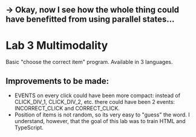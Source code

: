 ## -> Okay, now I see how the whole thing could have benefitted from using parallel states...
# Lab 3 Multimodality

Basic "choose the correct item" program.
Available in 3 languages.

## Improvements to be made:
- EVENTS on every click could have been more compact: instead of CLICK_DIV_1, CLICK_DIV_2, etc. there could have been 2 events: INCORRECT_CLICK and CORRECT_CLICK. 
- Position of items is not random, so its very easy to "guess" the word. I understand, however, that the goal of this lab was to train HTML and TypeScript.
